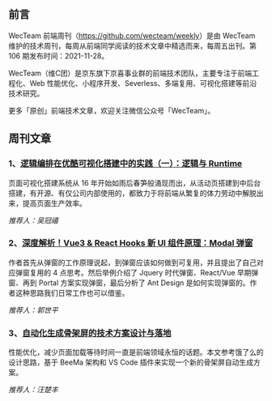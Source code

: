## 前言

WecTeam 前端周刊（<https://github.com/wecteam/weekly>）是由 WecTeam 维护的技术周刊，每周从前端同学阅读的技术文章中精选而来，每周五出刊。第 106 期发布时间：2021-11-28。

WecTeam（维C团）是京东旗下京喜事业群的前端技术团队，主要专注于前端工程化、Web 性能优化、小程序开发、Severless、多端复用、可视化搭建等前沿技术研究。

更多「原创」前端技术文章，欢迎关注微信公众号「WecTeam」。

## 周刊文章

### 1、[逻辑编排在优酷可视化搭建中的实践（一）：逻辑与 Runtime](https://mp.weixin.qq.com/s/x2YVuJ-yBb4FRF0nuxgcaQ)

页面可视化搭建系统从 16 年开始如雨后春笋般涌现而出，从活动页搭建到中后台搭建，有开源、有仅公司内部使用的，都致力于将前端从繁复的体力劳动中解脱出来，提高页面生产效率。

*推荐人：吴冠禧*

### 2、[深度解析！Vue3 & React Hooks 新 UI 组件原理：Modal 弹窗](https://mp.weixin.qq.com/s/cO9jbJ2BT1_k5ojxaUdljA)

作者首先从弹窗的工作原理说起，到弹窗应该如何做到可复用，并且提出了自己对应弹窗复用的 4 点思考。然后举例介绍了 Jquery 时代弹窗、React/Vue 早期弹窗、再到 Portal 方案实现弹窗，最后分析了 Ant Design 是如何实现弹窗的。作者这种思路我们日常工作也可以借鉴。

*推荐人：郭世平*

### 3、[自动化生成骨架屏的技术方案设计与落地](https://juejin.cn/post/7032096253055860767)

性能优化，减少页面加载等待时间一直是前端领域永恒的话题。本文参考饿了么的设计思路，基于 BeeMa 架构和 VS Code 插件来实现一个新的骨架屏自动生成方案。

*推荐人：汪楚丰*
